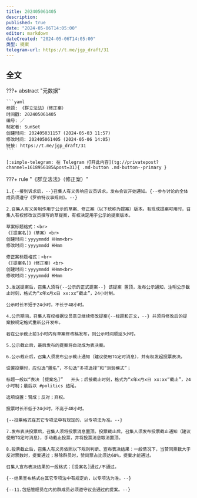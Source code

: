 ```yaml
---
title: 202405061405
description:
published: true
date: "2024-05-06T14:05:00"
editor: markdown
dateCreated: "2024-05-06T14:05:00"
类型: 提案
telegram-url: https://t.me/jgp_draft/31
---
```


## 全文

???+ abstract "元数据"

    ```yaml
    标题: 《群立法法》（修正案）
    时间戳: 202405061405
    编号: ／
    制定者: SunSet
    创建时间: 202405031157 (2024-05-03 11:57)
    修改时间: 202405061405 (2024-05-06 14:05)
    链接: https://t.me/jgp_draft/31
    ```

    [:simple-telegram: 在 Telegram 打开此内容](tg://privatepost?channel=1618956185&post=31){ .md-button .md-button--primary }

???+ rule "《群立法法》（修正案）"

    1.{--接到诉求后，--}召集人有义务响应议员诉求，发布会议开始通知。{--参与讨论的全体成员须遵守《罗伯特议事规则》。--}

    2.召集人有义务制作用于公示的草案、修正案（以下统称为提案）版本。有现成提案可用时，召集人有权修改议员撰写的草提案，有权决定用于公示的提案版本。

    草案标题格式：<br>
    《[提案名]》（草案）<br>
    创建时间：yyyymmdd HHmm<br>
    修改时间：yyyymmdd HHmm

    修正案标题格式：<br>
    《[提案名]》（修正案）<br>
    创建时间：yyyymmdd HHmm<br>
    修改时间：yyyymmdd HHmm

    3.发送提案后，召集人须将{--公示的正式提案--} 该提案 置顶，发布公示通知，注明公示截止时刻，格式为“x年x月x日 xx:xx“截止”，24小时制。

    公示时长不短于24小时，不长于48小时。

    4.公示期间，召集人有权根据议员意见继续修改提案{--标题和正文，--} 并须将修改后的提案按规定格式重新公开发布。

    若在公示截止前1小时内有草案修改稿发布，则公示时间顺延3小时。

    5.公示截止后，最后发布的提案将自动成为表决案。

    6.公示截止后，召集人须发布公示截止通知（建议使用TG定时消息），并有权发起投票表决。

    设置投票时，应勾选“匿名”，不勾选“多项选择”和“测验模式”；

    标题一般以“表决 [提案名]”   开头；后接截止时刻，格式为“x年x月x日 xx:xx“截止”，24小时制；最后以 #politics 结尾。

    选项设置：赞成；反对；弃权。

    投票时长不低于24小时，不高于48小时。

    {--投票格式在其它专项法中有规定的，以专项法为准。--}

    7.发布表决投票后，召集人须将投票消息置顶。投票截止后，召集人须发布投票截止通知（建议使用TG定时消息），手动截止投票，并将投票消息取消置顶。

    8.投票截止后，召集人有义务依照以下规则判断、宣布表决结果：一般情况下，当赞同票数大于反对票数时，提案通过；移除群员时，赞同票占比须达60%，提案才能通过。

    召集人宣布表决结果的一般格式：[提案名]通过/不通过。

    {--结果宣布格式在其它专项法中有规定的，以专项法为准。--}

    {--11.包括管理员在内的群成员必须遵守议会通过的提案。--}
